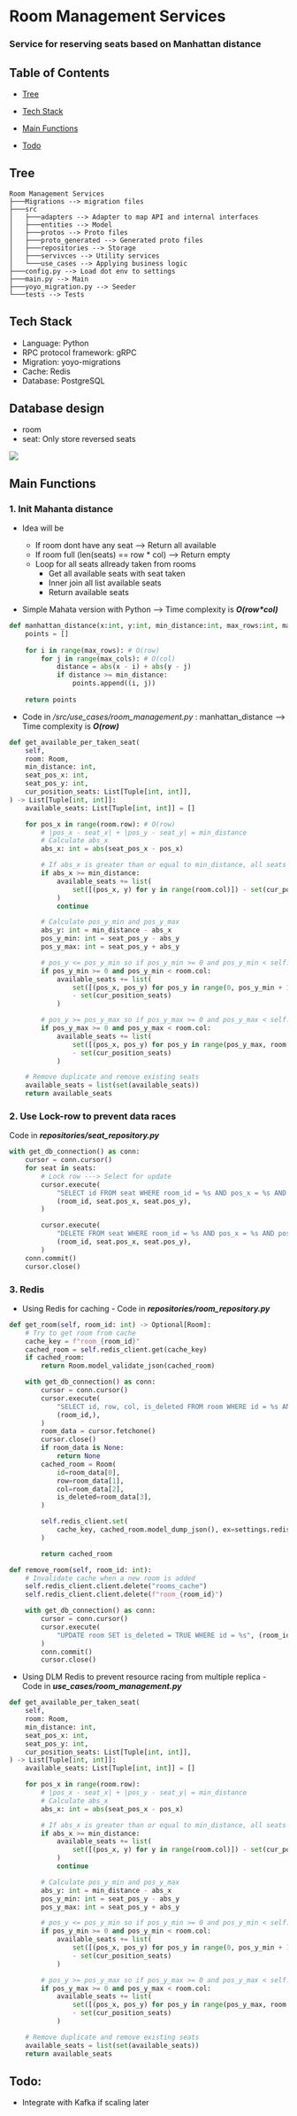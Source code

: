 # Room Management Services
### Service for reserving seats based on Manhattan distance

##  Table of Contents
- [Tree](#tree)
- [Tech Stack](#tech-stack)
- [Main Functions](#main-functions)

- [Todo](#todo)

## Tree
```
Room Management Services
├───Migrations --> migration files
├───src
│   ├───adapters --> Adapter to map API and internal interfaces
│   ├───entities --> Model
│   ├───protos --> Proto files
│   ├───proto_generated --> Generated proto files
│   ├───repositories --> Storage
│   ├───servivces --> Utility services
│   └───use_cases --> Applying business logic
├───config.py --> Load dot env to settings
├───main.py --> Main
├───yoyo_migration.py --> Seeder
└───tests --> Tests
```

## Tech Stack
- Language: Python
- RPC protocol framework: gRPC
- Migration: yoyo-migrations
- Cache: Redis
- Database: PostgreSQL

## Database design
- room
- seat: Only store reversed seats

![](images/db.png)

## Main Functions
### 1. Init Mahanta distance
- Idea will be
    - If room dont have any seat --> Return all available
    - If room full (len(seats) == row * col) --> Return empty
    - Loop for all seats allready taken from rooms
        - Get all available seats with seat taken
        - Inner join all list available seats
        - Return available seats

- Simple Mahata version with Python --> Time complexity is ***O(row\*col)***
``` python
def manhattan_distance(x:int, y:int, min_distance:int, max_rows:int, max_cols:int):
    points = []
    
    for i in range(max_rows): # O(row)
        for j in range(max_cols): # O(col)
            distance = abs(x - i) + abs(y - j)
            if distance >= min_distance:
                points.append((i, j))
    
    return points
```
- Code in */src/use_cases/room_management.py* : manhattan_distance --> Time complexity is ***O(row)***
``` python
def get_available_per_taken_seat(
    self,
    room: Room,
    min_distance: int,
    seat_pos_x: int,
    seat_pos_y: int,
    cur_position_seats: List[Tuple[int, int]],
) -> List[Tuple[int, int]]:
    available_seats: List[Tuple[int, int]] = []

    for pos_x in range(room.row): # O(row)
        # |pos_x - seat_x| + |pos_y - seat_y| = min_distance
        # Calculate abs_x
        abs_x: int = abs(seat_pos_x - pos_x)

        # If abs_x is greater than or equal to min_distance, all seats are available
        if abs_x >= min_distance:
            available_seats += list(
                set([(pos_x, y) for y in range(room.col)]) - set(cur_position_seats)
            )
            continue

        # Calculate pos_y_min and pos_y_max
        abs_y: int = min_distance - abs_x
        pos_y_min: int = seat_pos_y - abs_y
        pos_y_max: int = seat_pos_y + abs_y

        # pos_y <= pos_y_min so if pos_y_min >= 0 and pos_y_min < self._room.col, pos_y = [0,pos_y_min+1]
        if pos_y_min >= 0 and pos_y_min < room.col:
            available_seats += list(
                set([(pos_x, pos_y) for pos_y in range(0, pos_y_min + 1)])
                - set(cur_position_seats)
            )

        # pos_y >= pos_y_max so if pos_y_max >= 0 and pos_y_max < self._room.col, pos_y = [pos_y_max, self._room.col]
        if pos_y_max >= 0 and pos_y_max < room.col:
            available_seats += list(
                set([(pos_x, pos_y) for pos_y in range(pos_y_max, room.col)])
                - set(cur_position_seats)
            )

    # Remove duplicate and remove existing seats
    available_seats = list(set(available_seats))
    return available_seats
```

### 2. Use Lock-row to prevent data races
Code in ***repositories/seat_repository.py***
``` python
with get_db_connection() as conn:
    cursor = conn.cursor()
    for seat in seats:
        # Lock row ---> Select for update
        cursor.execute(
            "SELECT id FROM seat WHERE room_id = %s AND pos_x = %s AND pos_y = %s FOR UPDATE",
            (room_id, seat.pos_x, seat.pos_y),
        )

        cursor.execute(
            "DELETE FROM seat WHERE room_id = %s AND pos_x = %s AND pos_y = %s",
            (room_id, seat.pos_x, seat.pos_y),
        )
    conn.commit()
    cursor.close()
```

### 3. Redis
- Using Redis for caching - Code in ***repositories/room_repository.py***
``` python
def get_room(self, room_id: int) -> Optional[Room]:
    # Try to get room from cache
    cache_key = f"room_{room_id}"
    cached_room = self.redis_client.get(cache_key)
    if cached_room:
        return Room.model_validate_json(cached_room)

    with get_db_connection() as conn:
        cursor = conn.cursor()
        cursor.execute(
            "SELECT id, row, col, is_deleted FROM room WHERE id = %s AND is_deleted = FALSE",
            (room_id,),
        )
        room_data = cursor.fetchone()
        cursor.close()
        if room_data is None:
            return None
        cached_room = Room(
            id=room_data[0],
            row=room_data[1],
            col=room_data[2],
            is_deleted=room_data[3],
        )

        self.redis_client.set(
            cache_key, cached_room.model_dump_json(), ex=settings.redis_key_ttl
        )

        return cached_room

def remove_room(self, room_id: int):
    # Invalidate cache when a new room is added
    self.redis_client.client.delete("rooms_cache")
    self.redis_client.client.delete(f"room_{room_id}")

    with get_db_connection() as conn:
        cursor = conn.cursor()
        cursor.execute(
            "UPDATE room SET is_deleted = TRUE WHERE id = %s", (room_id,)
        )
        conn.commit()
        cursor.close()
```
- Using DLM Redis to prevent resource racing from multiple replica - Code in ***use_cases/room_management.py***
``` python
def get_available_per_taken_seat(
    self,
    room: Room,
    min_distance: int,
    seat_pos_x: int,
    seat_pos_y: int,
    cur_position_seats: List[Tuple[int, int]],
) -> List[Tuple[int, int]]:
    available_seats: List[Tuple[int, int]] = []

    for pos_x in range(room.row):
        # |pos_x - seat_x| + |pos_y - seat_y| = min_distance
        # Calculate abs_x
        abs_x: int = abs(seat_pos_x - pos_x)

        # If abs_x is greater than or equal to min_distance, all seats are available
        if abs_x >= min_distance:
            available_seats += list(
                set([(pos_x, y) for y in range(room.col)]) - set(cur_position_seats)
            )
            continue

        # Calculate pos_y_min and pos_y_max
        abs_y: int = min_distance - abs_x
        pos_y_min: int = seat_pos_y - abs_y
        pos_y_max: int = seat_pos_y + abs_y

        # pos_y <= pos_y_min so if pos_y_min >= 0 and pos_y_min < self._room.col, pos_y = [0,pos_y_min+1]
        if pos_y_min >= 0 and pos_y_min < room.col:
            available_seats += list(
                set([(pos_x, pos_y) for pos_y in range(0, pos_y_min + 1)])
                - set(cur_position_seats)
            )

        # pos_y >= pos_y_max so if pos_y_max >= 0 and pos_y_max < self._room.col, pos_y = [pos_y_max, self._room.col]
        if pos_y_max >= 0 and pos_y_max < room.col:
            available_seats += list(
                set([(pos_x, pos_y) for pos_y in range(pos_y_max, room.col)])
                - set(cur_position_seats)
            )

    # Remove duplicate and remove existing seats
    available_seats = list(set(available_seats))
    return available_seats
```

## Todo:
- Integrate with Kafka if scaling later
